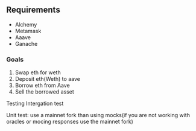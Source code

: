 ## Requirements
- Alchemy
- Metamask
- Aaave
- Ganache

### Goals
1. Swap eth for weth
2. Deposit eth(Weth) to aave
2. Borrow eth from Aave
  1. Sell the borrowed asset



Testing
Intergation test

Unit test: use a mainnet fork than using mocks(if you are not working with oracles or mocing responses use the mainnet fork)


